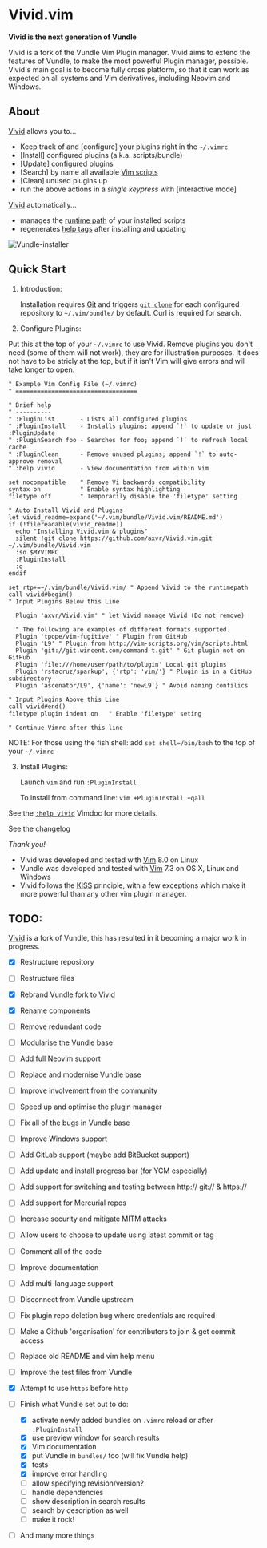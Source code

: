 # Vivid.vim

**Vivid is the next generation of Vundle**

Vivid is a fork of the Vundle Vim Plugin manager. Vivid aims to extend the
features of Vundle, to make the most powerful Plugin manager, possible.
Vivid's main goal is to become fully cross platform, so that it can work as
expected on all systems and Vim derivatives, including Neovim and Windows.

## About

[Vivid] allows you to...

* Keep track of and [configure] your plugins right in the ``~/.vimrc``
* [Install] configured plugins (a.k.a. scripts/bundle)
* [Update] configured plugins
* [Search] by name all available [Vim scripts]
* [Clean] unused plugins up
* run the above actions in a *single keypress* with [interactive mode]

[Vivid] automatically...

* manages the [runtime path] of your installed scripts
* regenerates [help tags] after installing and updating

![Vundle-installer](http://i.imgur.com/Rueh7Cc.png)

## Quick Start

1. Introduction:

   Installation requires [Git] and triggers [``git clone``] for each configured repository to `~/.vim/bundle/` by default.
   Curl is required for search.

2. Configure Plugins:

  Put this at the top of your ``~/.vimrc`` to use Vivid. Remove plugins you don't need (some of them will not work), they are for illustration purposes. It does not have to be stricly at the top, but if it isn't Vim will give errors and will take longer to open.

  ```vim
  " Example Vim Config File (~/.vimrc)
  " ==================================

  " Brief help
  " ----------
  " :PluginList       - Lists all configured plugins
  " :PluginInstall    - Installs plugins; append `!` to update or just :PluginUpdate
  " :PluginSearch foo - Searches for foo; append `!` to refresh local cache
  " :PluginClean      - Remove unused plugins; append `!` to auto-approve removal
  " :help vivid       - View documentation from within Vim

  set nocompatible    " Remove Vi backwards compatibility
  syntax on           " Enable syntax highlighting
  filetype off        " Temporarily disable the 'filetype' setting

  " Auto Install Vivid and Plugins
  let vivid_readme=expand('~/.vim/bundle/Vivid.vim/README.md')
  if (!filereadable(vivid_readme))
    echo "Installing Vivid.vim & plugins"
    silent !git clone https://github.com/axvr/Vivid.vim.git ~/.vim/bundle/Vivid.vim
    :so $MYVIMRC
    :PluginInstall
    :q
  endif

  set rtp+=~/.vim/bundle/Vivid.vim/ " Append Vivid to the runtimepath
  call vivid#begin()
  " Input Plugins Below this Line

    Plugin 'axvr/Vivid.vim' " let Vivid manage Vivid (Do not remove)

    " The following are examples of different formats supported.
    Plugin 'tpope/vim-fugitive' " Plugin from GitHub
    Plugin 'L9' " Plugin from http://vim-scripts.org/vim/scripts.html
    Plugin 'git://git.wincent.com/command-t.git' " Git plugin not on GitHub
    Plugin 'file:///home/user/path/to/plugin' Local git plugins
    Plugin 'rstacruz/sparkup', {'rtp': 'vim/'} " Plugin is in a GitHub subdirectory
    Plugin 'ascenator/L9', {'name': 'newL9'} " Avoid naming confilics

  " Input Plugins Above this Line
  call vivid#end()
  filetype plugin indent on   " Enable 'filetype' seting

  " Continue Vimrc after this line
  ```

  NOTE: For those using the fish shell: add ``set shell=/bin/bash`` to the top of your ``~/.vimrc``

3. Install Plugins:

   Launch ``vim`` and run ``:PluginInstall``

   To install from command line: ``vim +PluginInstall +qall``


See the [``:help vivid``](https://github.com/axvr/Vivid.vim/blob/master/doc/vivid.txt) Vimdoc for more details.

See the [changelog]

*Thank you!*

* Vivid was developed and tested with [Vim] 8.0 on Linux
* Vundle was developed and tested with [Vim] 7.3 on OS X, Linux and Windows
* Vivid follows the [KISS] principle, with a few exceptions which make it more
  powerful than any other vim plugin manager.

## TODO:
[Vivid] is a fork of Vundle, this has resulted in it becoming a major work in progress.

* [x] Restructure repository
* [ ] Restructure files
* [x] Rebrand Vundle fork to Vivid
* [x] Rename components
* [ ] Remove redundant code
* [ ] Modularise the Vundle base
* [ ] Add full Neovim support
* [ ] Replace and modernise Vundle base
* [ ] Improve involvement from the community
* [ ] Speed up and optimise the plugin manager
* [ ] Fix all of the bugs in Vundle base
* [ ] Improve Windows support
* [ ] Add GitLab support (maybe add BitBucket support)
* [ ] Add update and install progress bar (for YCM especially)
* [ ] Add support for switching and testing between http:// git:// & https://
* [ ] Add support for Mercurial repos
* [ ] Increase security and mitigate MITM attacks
* [ ] Allow users to choose to update using latest commit or tag
* [ ] Comment all of the code
* [ ] Improve documentation
* [ ] Add multi-language support
* [ ] Disconnect from Vundle upstream
* [ ] Fix plugin repo deletion bug where credentials are required
* [ ] Make a Github 'organisation' for contributers to join & get commit access
* [ ] Replace old README and vim help menu
* [ ] Improve the test files from Vundle
* [x] Attempt to use ``https`` before ``http``
* [ ] Finish what Vundle set out to do:
  * [x] activate newly added bundles on `.vimrc` reload or after `:PluginInstall`
  * [x] use preview window for search results
  * [x] Vim documentation
  * [x] put Vundle in `bundles/` too (will fix Vundle help)
  * [x] tests
  * [x] improve error handling
  * [ ] allow specifying revision/version?
  * [ ] handle dependencies
  * [ ] show description in search results
  * [ ] search by description as well
  * [ ] make it rock!
* [ ] And many more things


[Vivid]:https://github.com/axvr/Vivid.vim/
[Vundle]:https://github.com/VundleVim/Vundle.vim/
[changelog]:https://github.com/axvr/Vivid.vim/blob/master/CHANGELOG.md/
[Vim]:http://www.vim.org
[Git]:http://git-scm.com
[``git clone``]:http://gitref.org/creating/#clone
[KISS]:https://wikipedia.org/wiki/KISS_principle
[Vim scripts]:http://vim-scripts.org/vim/scripts.html
[help tags]:http://vimdoc.sourceforge.net/htmldoc/helphelp.html#:helptags
[runtime path]:http://vimdoc.sourceforge.net/htmldoc/options.html#%27runtimepath%27

<!--

Old Vundle Vimrc Example:


   ```vim
   set nocompatible              " be iMproved, required
   filetype off                  " required

   " set the runtime path to include Vundle and initialize
   set rtp+=~/.vim/bundle/Vundle.vim
   call vundle#begin()
   " alternatively, pass a path where Vundle should install plugins
   "call vundle#begin('~/some/path/here')

   " let Vundle manage Vundle, required
   Plugin 'VundleVim/Vundle.vim'

   " The following are examples of different formats supported.
   " Keep Plugin commands between vundle#begin/end.
   " plugin on GitHub repo
   Plugin 'tpope/vim-fugitive'
   " plugin from http://vim-scripts.org/vim/scripts.html
   " Plugin 'L9'
   " Git plugin not hosted on GitHub
   Plugin 'git://git.wincent.com/command-t.git'
   " git repos on your local machine (i.e. when working on your own plugin)
   Plugin 'file:///home/gmarik/path/to/plugin'
   " The sparkup vim script is in a subdirectory of this repo called vim.
   " Pass the path to set the runtimepath properly.
   Plugin 'rstacruz/sparkup', {'rtp': 'vim/'}
   " Install L9 and avoid a Naming conflict if you've already installed a
   " different version somewhere else.
   " Plugin 'ascenator/L9', {'name': 'newL9'}

   " All of your Plugins must be added before the following line
   call vundle#end()            " required
   filetype plugin indent on    " required
   " To ignore plugin indent changes, instead use:
   "filetype plugin on
   "
   " Brief help
   " :PluginList       - lists configured plugins
   " :PluginInstall    - installs plugins; append `!` to update or just :PluginUpdate
   " :PluginSearch foo - searches for foo; append `!` to refresh local cache
   " :PluginClean      - confirms removal of unused plugins; append `!` to auto-approve removal
   "
   " see :h vundle for more details or wiki for FAQ
   " Put your non-Plugin stuff after this line
   ```


[Windows setup]:https://github.com/VundleVim/Vundle.vim/wiki/Vundle-for-Windows
[FAQ]:https://github.com/VundleVim/Vundle.vim/wiki
[Tips]:https://github.com/VundleVim/Vundle.vim/wiki/Tips-and-Tricks
[configure]:https://github.com/VundleVim/Vundle.vim/blob/v0.10.2/doc/vundle.txt#L126-L233
[install]:https://github.com/VundleVim/Vundle.vim/blob/v0.10.2/doc/vundle.txt#L234-L254
[update]:https://github.com/VundleVim/Vundle.vim/blob/v0.10.2/doc/vundle.txt#L255-L265
[search]:https://github.com/VundleVim/Vundle.vim/blob/v0.10.2/doc/vundle.txt#L266-L295
[clean]:https://github.com/VundleVim/Vundle.vim/blob/v0.10.2/doc/vundle.txt#L303-L318
[interactive mode]:https://github.com/VundleVim/Vundle.vim/blob/v0.10.2/doc/vundle.txt#L319-L360
[interface change]:https://github.com/VundleVim/Vundle.vim/blob/v0.10.2/doc/vundle.txt#L372-L396
-->
